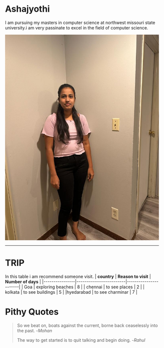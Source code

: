 # Ashajyothi
I am pursuing my masters in computer science at northwest missouri state university.i am very passinate to excel in the field of computer science.

![Aboutme](/asha%20photo.jpg)

---

# TRIP

In this table i am  recommend someone visit.
|   **country**  |    **Reason to visit**  |   **Number of days**  |
|----------------|-------------------------|-----------------------|
| Goa            |    exploring beaches    |     8                 |
| chennai        |    to see places        |     2                 |
| kolkata        |    to see buildings     |     5                 |
|hyedarabad      |    to see charminar     |     7                 |

# Pithy Quotes
> So we beat on, boats against the current, borne back ceaselessly into the past. -_Mohan_
>
> The way to get started is to quit talking and begin doing. -_Rahul_
